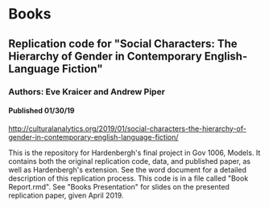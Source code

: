 # Books

## Replication code for "Social Characters: The Hierarchy of Gender in Contemporary English-Language Fiction"
### Authors: Eve Kraicer and Andrew Piper
#### Published 01/30/19
http://culturalanalytics.org/2019/01/social-characters-the-hierarchy-of-gender-in-contemporary-english-language-fiction/

This is the repository for Hardenbergh's final project in Gov 1006, Models. It contains both the original replication code, data, and published paper, as well as Hardenbergh's extension. See the word document for a detailed description of this replication process. This code is in a file called "Book Report.rmd". See "Books Presentation" for slides on the presented replication paper, given April 2019. 
